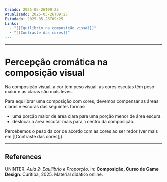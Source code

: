 ```yaml
---
Criado: 2025-05-26T09:25
Atualizado: 2025-05-26T09:25
Estudado: 2025-05-26T09:25
Links:
  - "[[Equilíbrio na composição visual]]"
  - "[[Contraste das cores]]"
---
```

---
# Percepção cromática na composição visual

Na composição visual, a cor tem peso visual: as cores escutas têm peso maior e as claras são mais leves.

Para equilibrar uma composição com cores, devemos compensar as áreas claras e escuras das seguintes formas: 

- uma porção maior de área clara para uma porção menor de área escura.
- deslocar a área escutar mais para o centro da composição.

Percebemos o peso da cor de acordo com as cores ao ser redor (ver mais em  [[Contraste das cores]]).

---
## References

UNINTER.  _Aula 2: Equilíbrio e Proporção_. In: **Composição, Curso de Game Design**. Curitiba, 2025. Material didático online.